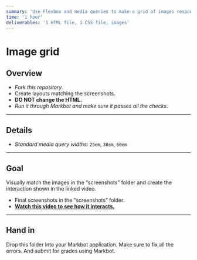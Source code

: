 ```yaml
---
summary: 'Use Flexbox and media queries to make a grid of images responsive for different screen sizes.'
time: '1 hour'
deliverables: '1 HTML file, 1 CSS file, images'
---
```


# Image grid

## Overview

- *Fork this repository.*
- Create layouts matching the screenshots.
- **DO NOT change the HTML.**
- *Run it through Markbot and make sure it passes all the checks.*

---

## Details

- *Standard media query widths:* `25em`, `38em`, `60em`

---

## Goal

Visually match the images in the “screenshots” folder and create the interaction shown in the linked video.

- Final screenshots in the “screenshots” folder.
- [**Watch this video to see how it interacts.**](https://video-assets.learntheweb.courses/web-dev-1/image-grid.mp4)

---

## Hand in

Drop this folder into your Markbot application. Make sure to fix all the errors. And submit for grades using Markbot.
